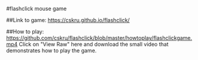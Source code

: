#flashclick mouse game

##Link to game: https://cskru.github.io/flashclick/

##How to play: 
https://github.com/cskru/flashclick/blob/master/howtoplay/flashclickgame.mp4
Click on "View Raw" here and download the small video that demonstrates how to play the game.
